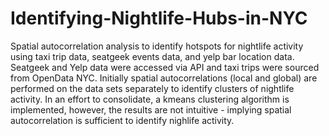 # Identifying-Nightlife-Hubs-in-NYC
Spatial autocorrelation analysis to identify hotspots for nightlife activity using taxi trip data, seatgeek events data, and yelp bar location data. Seatgeek and Yelp data were accessed via API and taxi trips were sourced from OpenData NYC. Initially spatial autocorrelations (local and global) are performed on the data sets separately to identify clusters of nightlife activity. In an effort to consolidate, a kmeans clustering algorithm is implemented, however, the results are not intuitive - implying spatial autocorrelation is sufficient to identify nighlife activity.
